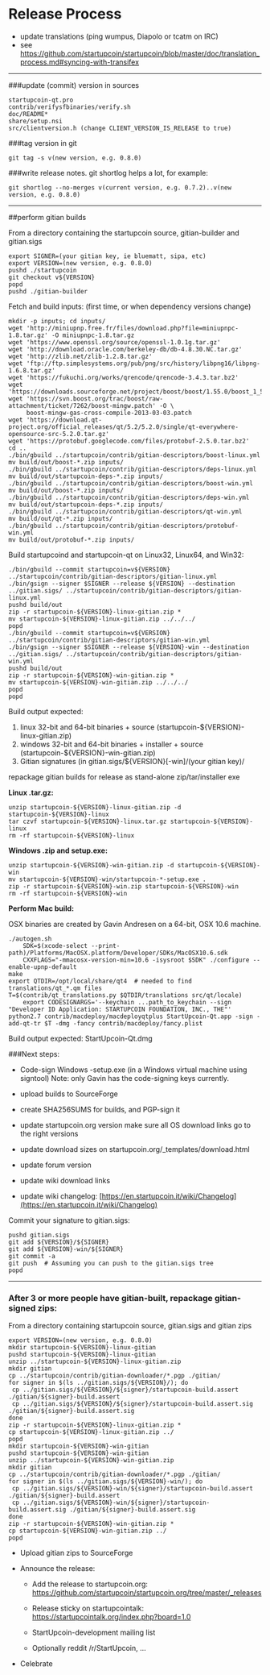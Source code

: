Release Process
====================

* update translations (ping wumpus, Diapolo or tcatm on IRC)
* see https://github.com/startupcoin/startupcoin/blob/master/doc/translation_process.md#syncing-with-transifex

* * *

###update (commit) version in sources


	startupcoin-qt.pro
	contrib/verifysfbinaries/verify.sh
	doc/README*
	share/setup.nsi
	src/clientversion.h (change CLIENT_VERSION_IS_RELEASE to true)

###tag version in git

	git tag -s v(new version, e.g. 0.8.0)

###write release notes. git shortlog helps a lot, for example:

	git shortlog --no-merges v(current version, e.g. 0.7.2)..v(new version, e.g. 0.8.0)

* * *

##perform gitian builds

 From a directory containing the startupcoin source, gitian-builder and gitian.sigs
  
	export SIGNER=(your gitian key, ie bluematt, sipa, etc)
	export VERSION=(new version, e.g. 0.8.0)
	pushd ./startupcoin
	git checkout v${VERSION}
	popd
	pushd ./gitian-builder

 Fetch and build inputs: (first time, or when dependency versions change)

	mkdir -p inputs; cd inputs/
	wget 'http://miniupnp.free.fr/files/download.php?file=miniupnpc-1.8.tar.gz' -O miniupnpc-1.8.tar.gz
	wget 'https://www.openssl.org/source/openssl-1.0.1g.tar.gz'
	wget 'http://download.oracle.com/berkeley-db/db-4.8.30.NC.tar.gz'
	wget 'http://zlib.net/zlib-1.2.8.tar.gz'
	wget 'ftp://ftp.simplesystems.org/pub/png/src/history/libpng16/libpng-1.6.8.tar.gz'
	wget 'https://fukuchi.org/works/qrencode/qrencode-3.4.3.tar.bz2'
	wget 'https://downloads.sourceforge.net/project/boost/boost/1.55.0/boost_1_55_0.tar.bz2'
	wget 'https://svn.boost.org/trac/boost/raw-attachment/ticket/7262/boost-mingw.patch' -O \ 
	     boost-mingw-gas-cross-compile-2013-03-03.patch
	wget 'https://download.qt-project.org/official_releases/qt/5.2/5.2.0/single/qt-everywhere-opensource-src-5.2.0.tar.gz'
	wget 'https://protobuf.googlecode.com/files/protobuf-2.5.0.tar.bz2'
	cd ..
	./bin/gbuild ../startupcoin/contrib/gitian-descriptors/boost-linux.yml
	mv build/out/boost-*.zip inputs/
	./bin/gbuild ../startupcoin/contrib/gitian-descriptors/deps-linux.yml
	mv build/out/startupcoin-deps-*.zip inputs/
	./bin/gbuild ../startupcoin/contrib/gitian-descriptors/boost-win.yml
	mv build/out/boost-*.zip inputs/
	./bin/gbuild ../startupcoin/contrib/gitian-descriptors/deps-win.yml
	mv build/out/startupcoin-deps-*.zip inputs/
	./bin/gbuild ../startupcoin/contrib/gitian-descriptors/qt-win.yml
	mv build/out/qt-*.zip inputs/
	./bin/gbuild ../startupcoin/contrib/gitian-descriptors/protobuf-win.yml
	mv build/out/protobuf-*.zip inputs/

 Build startupcoind and startupcoin-qt on Linux32, Linux64, and Win32:
  
	./bin/gbuild --commit startupcoin=v${VERSION} ../startupcoin/contrib/gitian-descriptors/gitian-linux.yml
	./bin/gsign --signer $SIGNER --release ${VERSION} --destination ../gitian.sigs/ ../startupcoin/contrib/gitian-descriptors/gitian-linux.yml
	pushd build/out
	zip -r startupcoin-${VERSION}-linux-gitian.zip *
	mv startupcoin-${VERSION}-linux-gitian.zip ../../../
	popd
	./bin/gbuild --commit startupcoin=v${VERSION} ../startupcoin/contrib/gitian-descriptors/gitian-win.yml
	./bin/gsign --signer $SIGNER --release ${VERSION}-win --destination ../gitian.sigs/ ../startupcoin/contrib/gitian-descriptors/gitian-win.yml
	pushd build/out
	zip -r startupcoin-${VERSION}-win-gitian.zip *
	mv startupcoin-${VERSION}-win-gitian.zip ../../../
	popd
	popd

  Build output expected:

  1. linux 32-bit and 64-bit binaries + source (startupcoin-${VERSION}-linux-gitian.zip)
  2. windows 32-bit and 64-bit binaries + installer + source (startupcoin-${VERSION}-win-gitian.zip)
  3. Gitian signatures (in gitian.sigs/${VERSION}[-win]/(your gitian key)/

repackage gitian builds for release as stand-alone zip/tar/installer exe

**Linux .tar.gz:**

	unzip startupcoin-${VERSION}-linux-gitian.zip -d startupcoin-${VERSION}-linux
	tar czvf startupcoin-${VERSION}-linux.tar.gz startupcoin-${VERSION}-linux
	rm -rf startupcoin-${VERSION}-linux

**Windows .zip and setup.exe:**

	unzip startupcoin-${VERSION}-win-gitian.zip -d startupcoin-${VERSION}-win
	mv startupcoin-${VERSION}-win/startupcoin-*-setup.exe .
	zip -r startupcoin-${VERSION}-win.zip startupcoin-${VERSION}-win
	rm -rf startupcoin-${VERSION}-win

**Perform Mac build:**

  OSX binaries are created by Gavin Andresen on a 64-bit, OSX 10.6 machine.

	./autogen.sh
        SDK=$(xcode-select --print-path)/Platforms/MacOSX.platform/Developer/SDKs/MacOSX10.6.sdk
        CXXFLAGS="-mmacosx-version-min=10.6 -isysroot $SDK" ./configure --enable-upnp-default
	make
	export QTDIR=/opt/local/share/qt4  # needed to find translations/qt_*.qm files
	T=$(contrib/qt_translations.py $QTDIR/translations src/qt/locale)
        export CODESIGNARGS='--keychain ...path_to_keychain --sign "Developer ID Application: STARTUPCOIN FOUNDATION, INC., THE"'
	python2.7 contrib/macdeploy/macdeployqtplus StartUpcoin-Qt.app -sign -add-qt-tr $T -dmg -fancy contrib/macdeploy/fancy.plist

 Build output expected: StartUpcoin-Qt.dmg

###Next steps:

* Code-sign Windows -setup.exe (in a Windows virtual machine using signtool)
 Note: only Gavin has the code-signing keys currently.

* upload builds to SourceForge

* create SHA256SUMS for builds, and PGP-sign it

* update startupcoin.org version
  make sure all OS download links go to the right versions
  
* update download sizes on startupcoin.org/_templates/download.html

* update forum version

* update wiki download links

* update wiki changelog: [https://en.startupcoin.it/wiki/Changelog](https://en.startupcoin.it/wiki/Changelog)

Commit your signature to gitian.sigs:

	pushd gitian.sigs
	git add ${VERSION}/${SIGNER}
	git add ${VERSION}-win/${SIGNER}
	git commit -a
	git push  # Assuming you can push to the gitian.sigs tree
	popd

-------------------------------------------------------------------------

### After 3 or more people have gitian-built, repackage gitian-signed zips:

From a directory containing startupcoin source, gitian.sigs and gitian zips

	export VERSION=(new version, e.g. 0.8.0)
	mkdir startupcoin-${VERSION}-linux-gitian
	pushd startupcoin-${VERSION}-linux-gitian
	unzip ../startupcoin-${VERSION}-linux-gitian.zip
	mkdir gitian
	cp ../startupcoin/contrib/gitian-downloader/*.pgp ./gitian/
	for signer in $(ls ../gitian.sigs/${VERSION}/); do
	 cp ../gitian.sigs/${VERSION}/${signer}/startupcoin-build.assert ./gitian/${signer}-build.assert
	 cp ../gitian.sigs/${VERSION}/${signer}/startupcoin-build.assert.sig ./gitian/${signer}-build.assert.sig
	done
	zip -r startupcoin-${VERSION}-linux-gitian.zip *
	cp startupcoin-${VERSION}-linux-gitian.zip ../
	popd
	mkdir startupcoin-${VERSION}-win-gitian
	pushd startupcoin-${VERSION}-win-gitian
	unzip ../startupcoin-${VERSION}-win-gitian.zip
	mkdir gitian
	cp ../startupcoin/contrib/gitian-downloader/*.pgp ./gitian/
	for signer in $(ls ../gitian.sigs/${VERSION}-win/); do
	 cp ../gitian.sigs/${VERSION}-win/${signer}/startupcoin-build.assert ./gitian/${signer}-build.assert
	 cp ../gitian.sigs/${VERSION}-win/${signer}/startupcoin-build.assert.sig ./gitian/${signer}-build.assert.sig
	done
	zip -r startupcoin-${VERSION}-win-gitian.zip *
	cp startupcoin-${VERSION}-win-gitian.zip ../
	popd

- Upload gitian zips to SourceForge

- Announce the release:

  - Add the release to startupcoin.org: https://github.com/startupcoin/startupcoin.org/tree/master/_releases

  - Release sticky on startupcointalk: https://startupcointalk.org/index.php?board=1.0

  - StartUpcoin-development mailing list

  - Optionally reddit /r/StartUpcoin, ...

- Celebrate 
